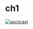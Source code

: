 # ch1
[![asciicast](https://asciinema.org/a/BKG6Q4nNFqPSfn6ZaMkZgDohh.svg)](https://asciinema.org/a/BKG6Q4nNFqPSfn6ZaMkZgDohh)
